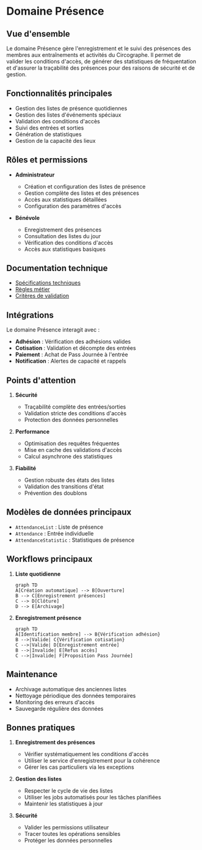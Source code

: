 # Domaine Présence

## Vue d'ensemble

Le domaine Présence gère l'enregistrement et le suivi des présences des membres aux entraînements et activités du Circographe. Il permet de valider les conditions d'accès, de générer des statistiques de fréquentation et d'assurer la traçabilité des présences pour des raisons de sécurité et de gestion.

## Fonctionnalités principales

- Gestion des listes de présence quotidiennes
- Gestion des listes d'événements spéciaux
- Validation des conditions d'accès
- Suivi des entrées et sorties
- Génération de statistiques
- Gestion de la capacité des lieux

## Rôles et permissions

- **Administrateur**
  - Création et configuration des listes de présence
  - Gestion complète des listes et des présences
  - Accès aux statistiques détaillées
  - Configuration des paramètres d'accès

- **Bénévole**
  - Enregistrement des présences
  - Consultation des listes du jour
  - Vérification des conditions d'accès
  - Accès aux statistiques basiques

## Documentation technique

- [Spécifications techniques](specs.md)
- [Règles métier](rules.md)
- [Critères de validation](validation.md)

## Intégrations

Le domaine Présence interagit avec :

- **Adhésion** : Vérification des adhésions valides
- **Cotisation** : Validation et décompte des entrées
- **Paiement** : Achat de Pass Journée à l'entrée
- **Notification** : Alertes de capacité et rappels

## Points d'attention

1. **Sécurité**
   - Traçabilité complète des entrées/sorties
   - Validation stricte des conditions d'accès
   - Protection des données personnelles

2. **Performance**
   - Optimisation des requêtes fréquentes
   - Mise en cache des validations d'accès
   - Calcul asynchrone des statistiques

3. **Fiabilité**
   - Gestion robuste des états des listes
   - Validation des transitions d'état
   - Prévention des doublons

## Modèles de données principaux

- `AttendanceList` : Liste de présence
- `Attendance` : Entrée individuelle
- `AttendanceStatistic` : Statistiques de présence

## Workflows principaux

1. **Liste quotidienne**
   ```mermaid
   graph TD
   A[Création automatique] --> B[Ouverture]
   B --> C[Enregistrement présences]
   C --> D[Clôture]
   D --> E[Archivage]
   ```

2. **Enregistrement présence**
   ```mermaid
   graph TD
   A[Identification membre] --> B{Vérification adhésion}
   B -->|Valide| C{Vérification cotisation}
   C -->|Valide| D[Enregistrement entrée]
   B -->|Invalide| E[Refus accès]
   C -->|Invalide| F[Proposition Pass Journée]
   ```

## Maintenance

- Archivage automatique des anciennes listes
- Nettoyage périodique des données temporaires
- Monitoring des erreurs d'accès
- Sauvegarde régulière des données

## Bonnes pratiques

1. **Enregistrement des présences**
   - Vérifier systématiquement les conditions d'accès
   - Utiliser le service d'enregistrement pour la cohérence
   - Gérer les cas particuliers via les exceptions

2. **Gestion des listes**
   - Respecter le cycle de vie des listes
   - Utiliser les jobs automatisés pour les tâches planifiées
   - Maintenir les statistiques à jour

3. **Sécurité**
   - Valider les permissions utilisateur
   - Tracer toutes les opérations sensibles
   - Protéger les données personnelles 